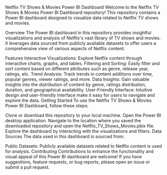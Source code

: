 Netflix TV Shows & Movies Power BI Dashboard
Welcome to the Netflix TV Shows & Movies Power BI Dashboard repository! This repository contains a Power BI dashboard designed to visualize data related to Netflix TV shows and movies.

Overview
The Power BI dashboard in this repository provides insightful visualizations and analysis of Netflix's vast library of TV shows and movies. It leverages data sourced from publicly available datasets to offer users a comprehensive view of various aspects of Netflix content.

Features
Interactive Visualizations: Explore Netflix content through interactive charts, graphs, and tables.
Filtering and Sorting: Easily filter and sort content based on different attributes such as genre, release year, ratings, etc.
Trend Analysis: Track trends in content additions over time, popular genres, viewer ratings, and more.
Data Insights: Gain valuable insights into the distribution of content by genre, ratings distribution, duration, and geographical availability.
User-Friendly Interface: Intuitive design and user-friendly interface make it easy for users to navigate and explore the data.
Getting Started
To use the Netflix TV Shows & Movies Power BI Dashboard, follow these steps:

Clone or download this repository to your local machine.
Open the Power BI desktop application.
Navigate to the location where you saved the downloaded repository and open the Netflix_TV_Shows_Movies.pbix file.
Explore the dashboard by interacting with the visualizations and filters.
Data Sources
The data used in this dashboard is sourced from:

Public Datasets: Publicly available datasets related to Netflix content is used for analysis.
Contributing
Contributions to enhance the functionality and visual appeal of this Power BI dashboard are welcome! If you have suggestions, feature requests, or bug reports, please open an issue or submit a pull request.
